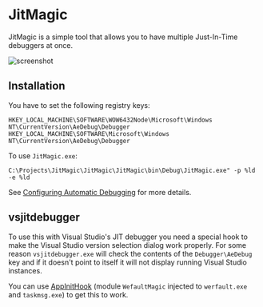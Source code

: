 # JitMagic

JitMagic is a simple tool that allows you to have multiple Just-In-Time debuggers at once.

![screenshot](https://i.imgur.com/or4y3UK.png)

## Installation

You have to set the following registry keys:

```
HKEY_LOCAL_MACHINE\SOFTWARE\WOW6432Node\Microsoft\Windows NT\CurrentVersion\AeDebug\Debugger
HKEY_LOCAL_MACHINE\SOFTWARE\Microsoft\Windows NT\CurrentVersion\AeDebug\Debugger
```

To use `JitMagic.exe`:

```
C:\Projects\JitMagic\JitMagic\JitMagic\bin\Debug\JitMagic.exe" -p %ld -e %ld
```

See [Configuring Automatic Debugging](https://docs.microsoft.com/en-us/windows/desktop/debug/configuring-automatic-debugging) for more details.

## vsjitdebugger

To use this with Visual Studio's JIT debugger you need a special hook to make the Visual Studio version selection dialog work properly. For some reason `vsjitdebugger.exe` will check the contents of the `Debugger\AeDebug` key and if it doesn't point to itself it will not display running Visual Studio instances.

You can use [AppInitHook](https://github.com/mrexodia/AppInitHook) (module `WefaultMagic` injected to `werfault.exe` and `taskmsg.exe`) to get this to work.